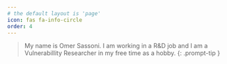 ```yaml
---
# the default layout is 'page'
icon: fas fa-info-circle
order: 4
---
```


> My name is Omer Sassoni. I am working in a R&D job and I am a Vulnerabillity Researcher in my free time as a hobby.
{: .prompt-tip }
